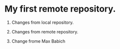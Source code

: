 # My first remote repository.

1. Changes from local repository.

2. Changes from remote repository.

0. Change frome Max Babich